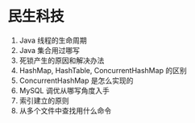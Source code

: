 # 民生科技

1. Java 线程的生命周期
2. Java 集合用过哪写
3. 死锁产生的原因和解决办法
4. HashMap, HashTable, ConcurrentHashMap 的区别
5. ConcurrentHashMap 是怎么实现的
6. MySQL 调优从哪写角度入手
7. 索引建立的原则
8. 从多个文件中查找用什么命令